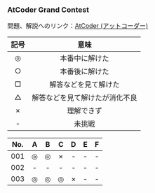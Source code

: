 ### AtCoder Grand Contest

問題、解説へのリンク：[AtCoder (アットコーダー)](http://new.atcoder.jp/)

| 記号 | 意味 |
|:----:|:----:|
|◎|本番中に解けた|
|○|本番後に解けた|
|□|解答などを見て解けた|
|△|解答などを見て解けたが消化不良|
|×|理解できず|
|- |未挑戦    |


| No. | A |B |C |D |E |F |
|:---:|:-:|:-:|:-:|:-:|:-:|:-:|
| 001 |◎|◎|×|- |- |- |
| 002 |- |- |- |- |- |- |
| 003 |◎|◎|◎|×|- |- |
